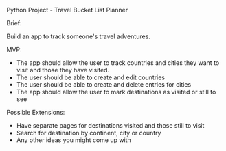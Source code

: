 Python Project - Travel Bucket List Planner

Brief:

Build an app to track someone's travel adventures.

MVP:

- The app should allow the user to track countries and cities they want to visit and those they have visited.
- The user should be able to create and edit countries
- The user should be able to create and delete entries for cities
- The app should allow the user to mark destinations as visited or still to see

Possible Extensions:
- Have separate pages for destinations visited and those still to visit
- Search for destination by continent, city or country
- Any other ideas you might come up with

